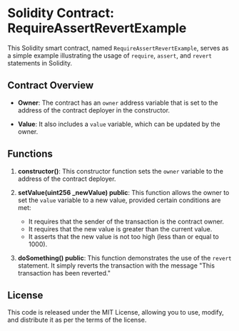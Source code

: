 # Solidity Contract: RequireAssertRevertExample

This Solidity smart contract, named `RequireAssertRevertExample`, serves as a simple example illustrating the usage of `require`, `assert`, and `revert` statements in Solidity.

## Contract Overview

- **Owner**: The contract has an `owner` address variable that is set to the address of the contract deployer in the constructor.

- **Value**: It also includes a `value` variable, which can be updated by the owner.

## Functions

1. **constructor()**: This constructor function sets the `owner` variable to the address of the contract deployer.

2. **setValue(uint256 _newValue) public**: This function allows the owner to set the `value` variable to a new value, provided certain conditions are met:
   - It requires that the sender of the transaction is the contract owner.
   - It requires that the new value is greater than the current value.
   - It asserts that the new value is not too high (less than or equal to 1000).

3. **doSomething() public**: This function demonstrates the use of the `revert` statement. It simply reverts the transaction with the message "This transaction has been reverted."

## License

This code is released under the MIT License, allowing you to use, modify, and distribute it as per the terms of the license.
